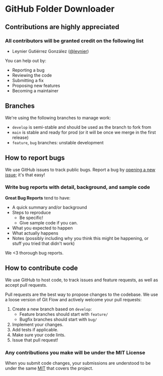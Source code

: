 # GitHub Folder Downloader

## Contributions are highly appreciated

### All contributors will be granted credit on the following list

* Leynier Gutiérrez González ([@leynier](https://github.com/leynier))

You can help out by:

* Reporting a bug
* Reviewing the code
* Submitting a fix
* Proposing new features
* Becoming a maintainer

## Branches

We're using the following branches to manage work:

* `develop` is semi-stable and should be used as the branch to fork from
* `main` is stable and ready for prod (or it will be once we merge in the first release)
* `feature`, `bug` branches: unstable development

## How to report bugs

We use GitHub issues to track public bugs. Report a bug by [opening a new issue](https://github.com/leynier/gh-folder-download/issues/new/choose); it's that easy!

### Write bug reports with detail, background, and sample code

**Great Bug Reports** tend to have:

* A quick summary and/or background
* Steps to reproduce
  * Be specific!
  * Give sample code if you can.
* What you expected to happen
* What actually happens
* Notes (possibly including why you think this might be happening, or stuff you tried that didn't work)

We <3 thorough bug reports.

## How to contribute code

We use GitHub to host code, to track issues and feature requests, as well as accept pull requests.

Pull requests are the best way to propose changes to the codebase. We use a loose version of Git Flow
and actively welcome your pull requests:

1. Create a new branch based on `develop`:
   * Feature branches should start with `feature/`
   * Bugfix branches should start with `bug/`
2. Implement your changes.
3. Add tests if applicable.
4. Make sure your code lints.
5. Issue that pull request!

### Any contributions you make will be under the MIT License

When you submit code changes, your submissions are understood to be under the same [MIT](LICENSE) that covers the project.
